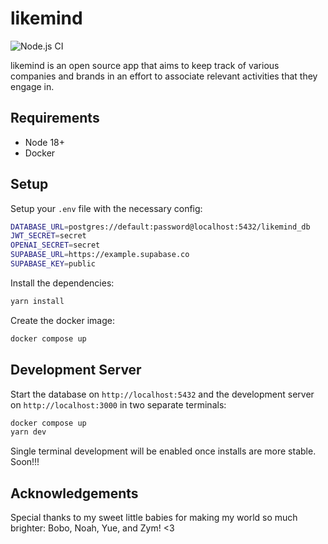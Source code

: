 # likemind

![Node.js CI](https://github.com/slyduda/likemind/actions/workflows/main.yml/badge.svg)

likemind is an open source app that aims to keep track of various companies and brands in an effort to associate relevant activities that they engage in.

## Requirements

- Node 18+
- Docker

## Setup

Setup your `.env` file with the necessary config:

```bash
DATABASE_URL=postgres://default:password@localhost:5432/likemind_db
JWT_SECRET=secret
OPENAI_SECRET=secret
SUPABASE_URL=https://example.supabase.co
SUPABASE_KEY=public
```

Install the dependencies:

```bash
yarn install
```

Create the docker image:

```bash
docker compose up
```

## Development Server

Start the database on `http://localhost:5432` and the development server on `http://localhost:3000` in two separate terminals:

```bash
docker compose up
yarn dev
```

Single terminal development will be enabled once installs are more stable. Soon!!!

## Acknowledgements

Special thanks to my sweet little babies for making my world so much brighter: Bobo, Noah, Yue, and Zym! <3
